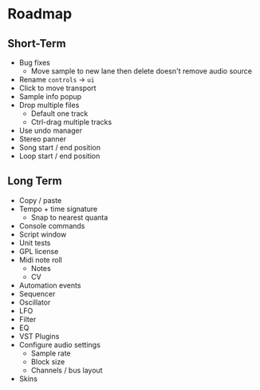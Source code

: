 # Roadmap

## Short-Term
- Bug fixes
  - Move sample to new lane then delete doesn't remove audio source
- Rename `controls` -> `ui`
- Click to move transport
- Sample info popup
- Drop multiple files
  - Default one track
  - Ctrl-drag multiple tracks
- Use undo manager
- Stereo panner
- Song start / end position
- Loop start / end position


## Long Term

- Copy / paste
- Tempo + time signature
  - Snap to nearest quanta
- Console commands
- Script window
- Unit tests
- GPL license
- Midi note roll
  - Notes
  - CV
- Automation events
- Sequencer
- Oscillator
- LFO
- Filter
- EQ
- VST Plugins
- Configure audio settings
  - Sample rate
  - Block size
  - Channels / bus layout
- Skins

